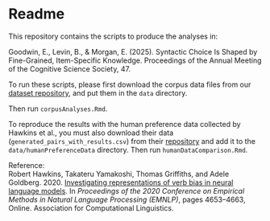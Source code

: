 # Readme

This repository contains the scripts to produce the analyses in:

Goodwin, E., Levin, B., & Morgan, E. (2025). Syntactic Choice Is Shaped by Fine-Grained, Item-Specific Knowledge. Proceedings of the Annual Meeting of the Cognitive Science Society, 47.

To run these scripts, please first download the corpus data files from our [dataset repository](https://github.com/emilygoodwin/LCOD), and put them in the `data` directory.

Then run `corpusAnalyses.Rmd`.

To reproduce the results with the human preference data collected by Hawkins et al., you must also download their data (`generated_pairs_with_results.csv`) from their [repository](https://github.com/taka-yamakoshi/neural_constructions/tree/master/DAIS/data) and add it to the `data/humanPreferenceData` directory. Then run `humanDataComparison.Rmd`.

Reference: \
Robert Hawkins, Takateru Yamakoshi, Thomas Griffiths, and Adele Goldberg. 2020. [Investigating representations of verb bias in neural language models](https://aclanthology.org/2020.emnlp-main.376/). In *Proceedings of the 2020 Conference on Empirical Methods in Natural Language Processing (EMNLP)*, pages 4653–4663, Online. Association for Computational Linguistics.
